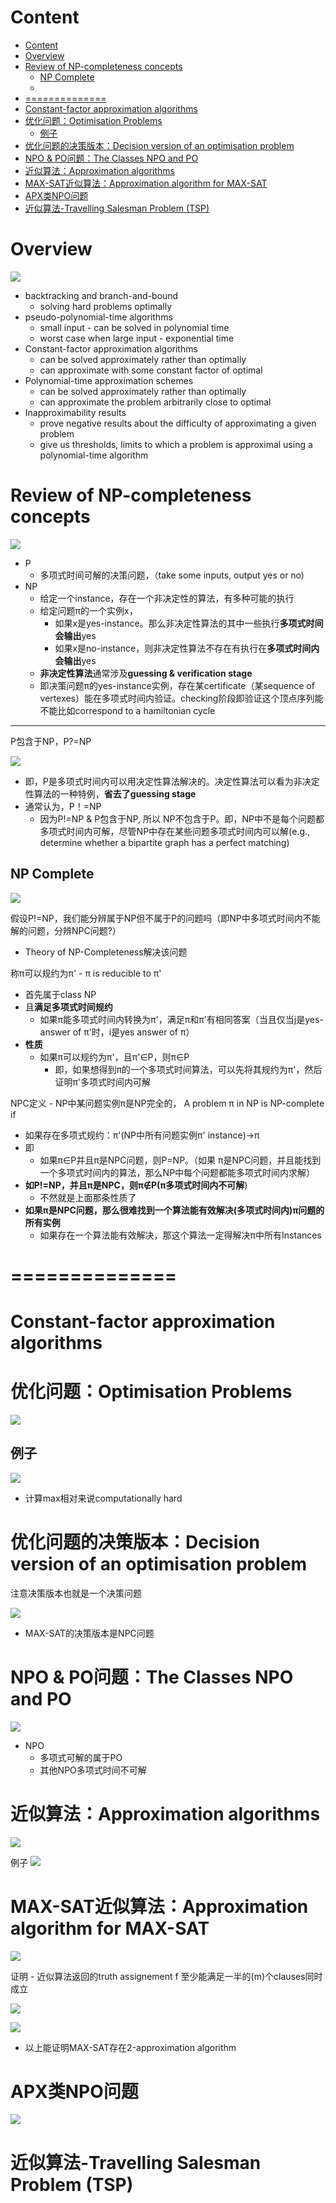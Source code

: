 # Content

* [Content](#content)
* [Overview](#overview)
* [Review of NP-completeness concepts](#review-of-np-completeness-concepts)
  * [NP Complete](#np-complete)
  * [](#)
* [==============](#-1)
* [Constant-factor approximation algorithms](#constant-factor-approximation-algorithms)
* [优化问题：Optimisation Problems](#优化问题optimisation-problems)
  * [例子](#例子)
* [优化问题的决策版本：Decision version of an optimisation problem](#优化问题的决策版本decision-version-of-an-optimisation-problem)
* [NPO & PO问题：The Classes NPO and PO](#npo--po问题the-classes-npo-and-po)
* [近似算法：Approximation algorithms](#近似算法approximation-algorithms)
* [MAX-SAT近似算法：Approximation algorithm for MAX-SAT](#max-sat近似算法approximation-algorithm-for-max-sat)
* [APX类NPO问题](#apx类npo问题)
* [近似算法-Travelling Salesman Problem (TSP)](#近似算法-travelling-salesman-problem-tsp)

# Overview

![](/static/2021-11-24-15-03-05.png)

* backtracking and branch-and-bound
  * solving hard problems optimally
* pseudo-polynomial-time algorithms
  * small input - can be solved in polynomial time
  * worst case when large input - exponential time
* Constant-factor approximation algorithms
  * can be solved approximately rather than optimally
  * can approximate with some constant factor of optimal
* Polynomial-time approximation schemes
  * can be solved approximately rather than optimally
  * can approximate the problem arbitrarily close to optimal
* Inapproximability results
  * prove negative results about the difficulty of approximating a given problem
  * give us thresholds, limits to which a problem is approximal using a polynomial-time algorithm

# Review of NP-completeness concepts

![](/static/2021-11-25-18-41-39.png)

* P
  * 多项式时间可解的决策问题，（take some inputs, output yes or no)
* NP
  * 给定一个instance，存在一个非决定性的算法，有多种可能的执行
  * 给定问题π的一个实例x，
    * 如果x是yes-instance。那么非决定性算法的其中一些执行**多项式时间会输出**yes
    * 如果x是no-instance，则非决定性算法不存在有执行在**多项式时间内会输出**yes
  * **非决定性算法**通常涉及**guessing & verification stage**
  * 即决策问题π的yes-instance实例，存在某certificate（某sequence of vertexes）能在多项式时间内验证。checking阶段即验证这个顶点序列能不能比如correspond to a hamiltonian cycle

---

P包含于NP，P?=NP

![](/static/2021-11-25-18-41-30.png)

* 即，P是多项式时间内可以用决定性算法解决的。决定性算法可以看为非决定性算法的一种特例，**省去了guessing stage**
* 通常认为，P！=NP
  * 因为P!=NP & P包含于NP, 所以 NP不包含于P。即，NP中不是每个问题都多项式时间内可解，尽管NP中存在某些问题多项式时间内可以解(e.g., determine whether a bipartite graph has a perfect matching)

## NP Complete

![](/static/2021-11-26-10-50-47.png)

假设P!=NP，我们能分辨属于NP但不属于P的问题吗（即NP中多项式时间内不能解的问题，分辨NPC问题?）

* Theory of NP-Completeness解决该问题

称π可以规约为π' - π is reducible to π'

* 首先属于class NP
* 且**满足多项式时间规约**
  * 如果π能多项式时间内转换为π'，满足π和π'有相同答案（当且仅当j是yes-answer of π'时，i是yes answer of π）
* **性质**
  * 如果π可以规约为π'，且π'∈P，则π∈P
    * 即，如果想得到π的一个多项式时间算法，可以先将其规约为π'，然后证明π'多项式时间内可解

NPC定义 - NP中某问题实例π是NP完全的， A problem π in NP is NP-complete if

* 如果存在多项式规约：π'(NP中所有问题实例π' instance)->π
* 即
  * 如果π∈P并且π是NPC问题，则P=NP。（如果 π是NPC问题，并且能找到一个多项式时间内的算法，那么NP中每个问题都能多项式时间内求解）
* **如P!=NP，并且π是NPC，则π∉P(π多项式时间内不可解**)
  * 不然就是上面那条性质了
* **如果π是NPC问题，那么很难找到一个算法能有效解决(多项式时间内)π问题的所有实例**
  * 如果存在一个算法能有效解决，那这个算法一定得解决π中所有Instances

## 

# ==============

# Constant-factor approximation algorithms

# 优化问题：Optimisation Problems

![](/static/2021-11-26-11-38-09.png)

## 例子

![](/static/2021-11-26-12-03-08.png)

* 计算max相对来说computationally hard

# 优化问题的决策版本：Decision version of an optimisation problem

注意决策版本也就是一个决策问题

![](/static/2021-11-26-12-25-45.png)

* MAX-SAT的决策版本是NPC问题

# NPO & PO问题：The Classes NPO and PO

![](/static/2021-11-26-12-39-30.png)

* NPO
  * 多项式可解的属于PO
  * 其他NPO多项式时间不可解

# 近似算法：Approximation algorithms

![](/static/2021-11-26-13-02-40.png)

例子
![](/static/2021-11-26-13-06-44.png)

# MAX-SAT近似算法：Approximation algorithm for MAX-SAT

![](/static/2021-11-26-13-19-12.png)

证明 - 近似算法返回的truth assignement f 至少能满足一半的(m)个clauses同时成立

![](/static/2021-11-26-13-31-51.png)

![](/static/2021-11-26-13-34-36.png)

* 以上能证明MAX-SAT存在2-approximation algorithm

# APX类NPO问题

![](/static/2021-11-26-13-53-57.png)

# 近似算法-Travelling Salesman Problem (TSP)

